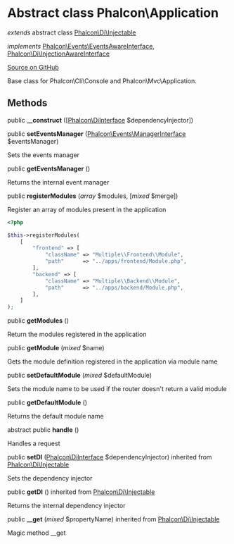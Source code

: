 # Abstract class **Phalcon\\Application**

*extends* abstract class [Phalcon\Di\Injectable](/en/3.1.2/api/Phalcon_Di_Injectable)

*implements* [Phalcon\Events\EventsAwareInterface](/en/3.1.2/api/Phalcon_Events_EventsAwareInterface), [Phalcon\Di\InjectionAwareInterface](/en/3.1.2/api/Phalcon_Di_InjectionAwareInterface)

<a href="https://github.com/phalcon/cphalcon/blob/master/phalcon/application.zep" class="btn btn-default btn-sm">Source on GitHub</a>

Base class for Phalcon\\Cli\\Console and Phalcon\\Mvc\\Application.


## Methods
public  **__construct** ([[Phalcon\DiInterface](/en/3.1.2/api/Phalcon_DiInterface) $dependencyInjector])





public  **setEventsManager** ([Phalcon\Events\ManagerInterface](/en/3.1.2/api/Phalcon_Events_ManagerInterface) $eventsManager)

Sets the events manager



public  **getEventsManager** ()

Returns the internal event manager



public  **registerModules** (*array* $modules, [*mixed* $merge])

Register an array of modules present in the application

```php
<?php

$this->registerModules(
    [
        "frontend" => [
            "className" => "Multiple\\Frontend\\Module",
            "path"      => "../apps/frontend/Module.php",
        ],
        "backend" => [
            "className" => "Multiple\\Backend\\Module",
            "path"      => "../apps/backend/Module.php",
        ],
    ]
);

```



public  **getModules** ()

Return the modules registered in the application



public  **getModule** (*mixed* $name)

Gets the module definition registered in the application via module name



public  **setDefaultModule** (*mixed* $defaultModule)

Sets the module name to be used if the router doesn't return a valid module



public  **getDefaultModule** ()

Returns the default module name



abstract public  **handle** ()

Handles a request



public  **setDI** ([Phalcon\DiInterface](/en/3.1.2/api/Phalcon_DiInterface) $dependencyInjector) inherited from [Phalcon\Di\Injectable](/en/3.1.2/api/Phalcon_Di_Injectable)

Sets the dependency injector



public  **getDI** () inherited from [Phalcon\Di\Injectable](/en/3.1.2/api/Phalcon_Di_Injectable)

Returns the internal dependency injector



public  **__get** (*mixed* $propertyName) inherited from [Phalcon\Di\Injectable](/en/3.1.2/api/Phalcon_Di_Injectable)

Magic method __get



